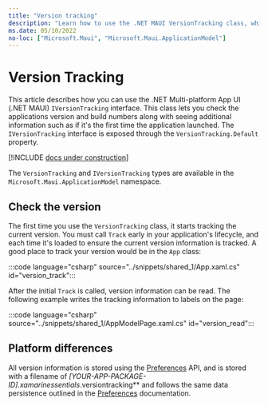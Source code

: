 ```yaml
---
title: "Version tracking"
description: "Learn how to use the .NET MAUI VersionTracking class, which lets you check the applications version and build numbers along with seeing additional information."
ms.date: 05/10/2022
no-loc: ["Microsoft.Maui", "Microsoft.Maui.ApplicationModel"]
---
```


# Version Tracking

This article describes how you can use the .NET Multi-platform App UI (.NET MAUI) `IVersionTracking` interface. This class lets you check the applications version and build numbers along with seeing additional information such as if it's the first time the application launched. The `IVersionTracking` interface is exposed through the `VersionTracking.Default` property.

[!INCLUDE [docs under construction](~/includes/preview-note.md)]

The `VersionTracking` and `IVersionTracking` types are available in the `Microsoft.Maui.ApplicationModel` namespace.

## Check the version

The first time you use the `VersionTracking` class, it starts tracking the current version. You must call `Track` early in your application's lifecycle, and each time it's loaded to ensure the current version information is tracked. A good place to track your version would be in the `App` class:

:::code language="csharp" source="../snippets/shared_1/App.xaml.cs" id="version_track":::

After the initial `Track` is called, version information can be read. The following example writes the tracking information to labels on the page:

:::code language="csharp" source="../snippets/shared_1/AppModelPage.xaml.cs" id="version_read":::

## Platform differences

<!-- TODO: file name contains xamarin, what is it? the secure-storage article also has this./ -->

All version information is stored using the [Preferences](../storage/preferences.md) API, and is stored with a filename of _[YOUR-APP-PACKAGE-ID].xamarinessentials_.versiontracking** and follows the same data persistence outlined in the [Preferences](../storage/preferences.md#persistence) documentation.
